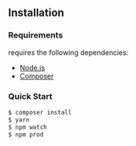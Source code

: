Installation
---------------

### Requirements

requires the following dependencies:

- [Node.js](https://nodejs.org/)
- [Composer](https://getcomposer.org/)

### Quick Start

```sh
$ composer install
$ yarn
$ npm watch
$ npm prod
```